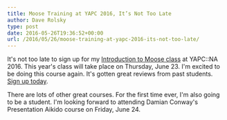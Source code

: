 ```yaml
---
title: Moose Training at YAPC 2016, It’s Not Too Late
author: Dave Rolsky
type: post
date: 2016-05-26T19:36:52+00:00
url: /2016/05/26/moose-training-at-yapc-2016-its-not-too-late/
---
```


It's not too late to sign up for my [Introduction to Moose class][1] at YAPC::NA 2016. This year's
class will take place on Thursday, June 23. I'm excited to be doing this course again. It's gotten
great reviews from past students. [Sign up today][2].

There are lots of other great courses. For the first time ever, I'm also going to be a student. I'm
looking forward to attending Damian Conway's Presentation Aikido course on Friday, June 24.

[1]: http://www.yapcna.org/yn2016/tutorials.html#Moose
[2]: http://www.yapcna.org/yn2016/purchase
